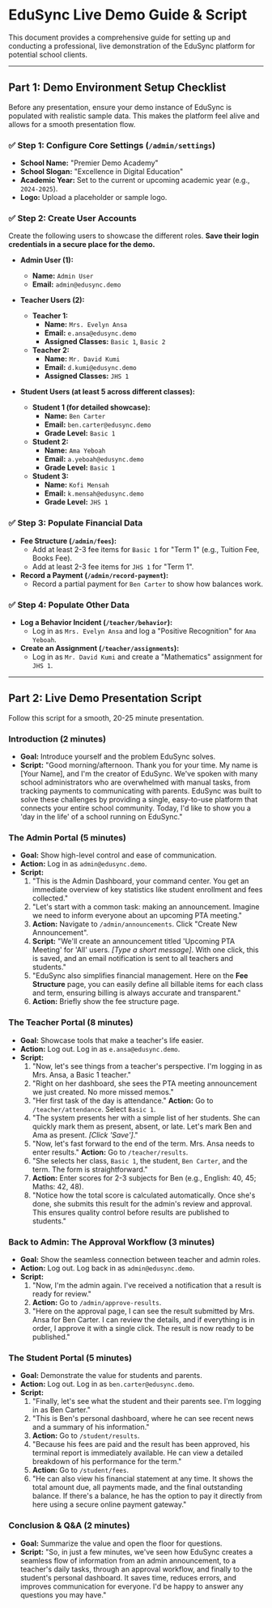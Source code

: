
# EduSync Live Demo Guide & Script

This document provides a comprehensive guide for setting up and conducting a professional, live demonstration of the EduSync platform for potential school clients.

---

## Part 1: Demo Environment Setup Checklist

Before any presentation, ensure your demo instance of EduSync is populated with realistic sample data. This makes the platform feel alive and allows for a smooth presentation flow.

### ✅ Step 1: Configure Core Settings (`/admin/settings`)
-   **School Name:** "Premier Demo Academy"
-   **School Slogan:** "Excellence in Digital Education"
-   **Academic Year:** Set to the current or upcoming academic year (e.g., `2024-2025`).
-   **Logo:** Upload a placeholder or sample logo.

### ✅ Step 2: Create User Accounts
Create the following users to showcase the different roles. **Save their login credentials in a secure place for the demo.**

-   **Admin User (1):**
    -   **Name:** `Admin User`
    -   **Email:** `admin@edusync.demo`

-   **Teacher Users (2):**
    -   **Teacher 1:**
        -   **Name:** `Mrs. Evelyn Ansa`
        -   **Email:** `e.ansa@edusync.demo`
        -   **Assigned Classes:** `Basic 1`, `Basic 2`
    -   **Teacher 2:**
        -   **Name:** `Mr. David Kumi`
        -   **Email:** `d.kumi@edusync.demo`
        -   **Assigned Classes:** `JHS 1`

-   **Student Users (at least 5 across different classes):**
    -   **Student 1 (for detailed showcase):**
        -   **Name:** `Ben Carter`
        -   **Email:** `ben.carter@edusync.demo`
        -   **Grade Level:** `Basic 1`
    -   **Student 2:**
        -   **Name:** `Ama Yeboah`
        -   **Email:** `a.yeboah@edusync.demo`
        -   **Grade Level:** `Basic 1`
    -   **Student 3:**
        -   **Name:** `Kofi Mensah`
        -   **Email:** `k.mensah@edusync.demo`
        -   **Grade Level:** `JHS 1`

### ✅ Step 3: Populate Financial Data
-   **Fee Structure (`/admin/fees`):**
    -   Add at least 2-3 fee items for `Basic 1` for "Term 1" (e.g., Tuition Fee, Books Fee).
    -   Add at least 2-3 fee items for `JHS 1` for "Term 1".
-   **Record a Payment (`/admin/record-payment`):**
    -   Record a partial payment for `Ben Carter` to show how balances work.

### ✅ Step 4: Populate Other Data
-   **Log a Behavior Incident (`/teacher/behavior`):**
    -   Log in as `Mrs. Evelyn Ansa` and log a "Positive Recognition" for `Ama Yeboah`.
-   **Create an Assignment (`/teacher/assignments`):**
    -   Log in as `Mr. David Kumi` and create a "Mathematics" assignment for `JHS 1`.

---

## Part 2: Live Demo Presentation Script

Follow this script for a smooth, 20-25 minute presentation.

### Introduction (2 minutes)
-   **Goal:** Introduce yourself and the problem EduSync solves.
-   **Script:** "Good morning/afternoon. Thank you for your time. My name is [Your Name], and I'm the creator of EduSync. We've spoken with many school administrators who are overwhelmed with manual tasks, from tracking payments to communicating with parents. EduSync was built to solve these challenges by providing a single, easy-to-use platform that connects your entire school community. Today, I'd like to show you a 'day in the life' of a school running on EduSync."

### The Admin Portal (5 minutes)
-   **Goal:** Show high-level control and ease of communication.
-   **Action:** Log in as `admin@edusync.demo`.
-   **Script:**
    1.  "This is the Admin Dashboard, your command center. You get an immediate overview of key statistics like student enrollment and fees collected."
    2.  "Let's start with a common task: making an announcement. Imagine we need to inform everyone about an upcoming PTA meeting."
    3.  **Action:** Navigate to `/admin/announcements`. Click "Create New Announcement".
    4.  **Script:** "We'll create an announcement titled 'Upcoming PTA Meeting' for 'All' users. *[Type a short message]*. With one click, this is saved, and an email notification is sent to all teachers and students."
    5.  "EduSync also simplifies financial management. Here on the **Fee Structure** page, you can easily define all billable items for each class and term, ensuring billing is always accurate and transparent."
    6.  **Action:** Briefly show the fee structure page.

### The Teacher Portal (8 minutes)
-   **Goal:** Showcase tools that make a teacher's life easier.
-   **Action:** Log out. Log in as `e.ansa@edusync.demo`.
-   **Script:**
    1.  "Now, let's see things from a teacher's perspective. I'm logging in as Mrs. Ansa, a Basic 1 teacher."
    2.  "Right on her dashboard, she sees the PTA meeting announcement we just created. No more missed memos."
    3.  "Her first task of the day is attendance." **Action:** Go to `/teacher/attendance`. Select `Basic 1`.
    4.  "The system presents her with a simple list of her students. She can quickly mark them as present, absent, or late. Let's mark Ben and Ama as present. *[Click 'Save']*."
    5.  "Now, let's fast forward to the end of the term. Mrs. Ansa needs to enter results." **Action:** Go to `/teacher/results`.
    6.  "She selects her class, `Basic 1`, the student, `Ben Carter`, and the term. The form is straightforward."
    7.  **Action:** Enter scores for 2-3 subjects for Ben (e.g., English: 40, 45; Maths: 42, 48).
    8.  "Notice how the total score is calculated automatically. Once she's done, she submits this result for the admin's review and approval. This ensures quality control before results are published to students."

### Back to Admin: The Approval Workflow (3 minutes)
-   **Goal:** Show the seamless connection between teacher and admin roles.
-   **Action:** Log out. Log back in as `admin@edusync.demo`.
-   **Script:**
    1.  "Now, I'm the admin again. I've received a notification that a result is ready for review."
    2.  **Action:** Go to `/admin/approve-results`.
    3.  "Here on the approval page, I can see the result submitted by Mrs. Ansa for Ben Carter. I can review the details, and if everything is in order, I approve it with a single click. The result is now ready to be published."

### The Student Portal (5 minutes)
-   **Goal:** Demonstrate the value for students and parents.
-   **Action:** Log out. Log in as `ben.carter@edusync.demo`.
-   **Script:**
    1.  "Finally, let's see what the student and their parents see. I'm logging in as Ben Carter."
    2.  "This is Ben's personal dashboard, where he can see recent news and a summary of his information."
    3.  **Action:** Go to `/student/results`.
    4.  "Because his fees are paid and the result has been approved, his terminal report is immediately available. He can view a detailed breakdown of his performance for the term."
    5.  **Action:** Go to `/student/fees`.
    6.  "He can also view his financial statement at any time. It shows the total amount due, all payments made, and the final outstanding balance. If there's a balance, he has the option to pay it directly from here using a secure online payment gateway."

### Conclusion & Q&A (2 minutes)
-   **Goal:** Summarize the value and open the floor for questions.
-   **Script:** "So, in just a few minutes, we've seen how EduSync creates a seamless flow of information from an admin announcement, to a teacher's daily tasks, through an approval workflow, and finally to the student's personal dashboard. It saves time, reduces errors, and improves communication for everyone. I'd be happy to answer any questions you may have."
